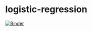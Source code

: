 # logistic-regression
[![Binder](https://mybinder.org/badge_logo.svg)](https://mybinder.org/v2/gh/lucasbxyz/logistic-regression/HEAD)
